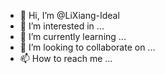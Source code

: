 - 👋 Hi, I’m @LiXiang-Ideal
- 👀 I’m interested in ...
- 🌱 I’m currently learning ...
- 💞️ I’m looking to collaborate on ...
- 📫 How to reach me ...

<!---
LiXiang-Ideal/LiXiang-Ideal is a ✨ special ✨ repository because its `README.md` (this file) appears on your GitHub profile.
You can click the Preview link to take a look at your changes.
--->
